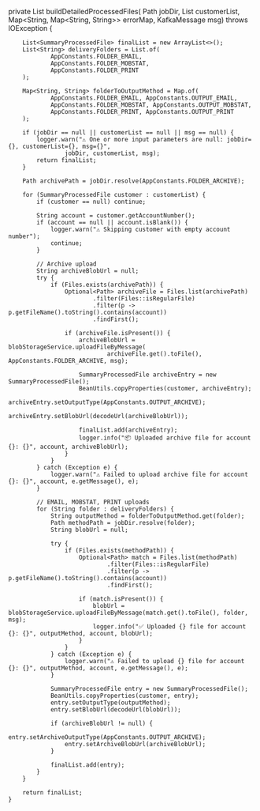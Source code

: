  private List<SummaryProcessedFile> buildDetailedProcessedFiles(
            Path jobDir,
            List<SummaryProcessedFile> customerList,
            Map<String, Map<String, String>> errorMap,
            KafkaMessage msg) throws IOException {

        List<SummaryProcessedFile> finalList = new ArrayList<>();
        List<String> deliveryFolders = List.of(
                AppConstants.FOLDER_EMAIL,
                AppConstants.FOLDER_MOBSTAT,
                AppConstants.FOLDER_PRINT
        );

        Map<String, String> folderToOutputMethod = Map.of(
                AppConstants.FOLDER_EMAIL, AppConstants.OUTPUT_EMAIL,
                AppConstants.FOLDER_MOBSTAT, AppConstants.OUTPUT_MOBSTAT,
                AppConstants.FOLDER_PRINT, AppConstants.OUTPUT_PRINT
        );

        if (jobDir == null || customerList == null || msg == null) {
            logger.warn("⚠️ One or more input parameters are null: jobDir={}, customerList={}, msg={}",
                    jobDir, customerList, msg);
            return finalList;
        }

        Path archivePath = jobDir.resolve(AppConstants.FOLDER_ARCHIVE);

        for (SummaryProcessedFile customer : customerList) {
            if (customer == null) continue;

            String account = customer.getAccountNumber();
            if (account == null || account.isBlank()) {
                logger.warn("⚠️ Skipping customer with empty account number");
                continue;
            }

            // Archive upload
            String archiveBlobUrl = null;
            try {
                if (Files.exists(archivePath)) {
                    Optional<Path> archiveFile = Files.list(archivePath)
                            .filter(Files::isRegularFile)
                            .filter(p -> p.getFileName().toString().contains(account))
                            .findFirst();

                    if (archiveFile.isPresent()) {
                        archiveBlobUrl = blobStorageService.uploadFileByMessage(
                                archiveFile.get().toFile(), AppConstants.FOLDER_ARCHIVE, msg);

                        SummaryProcessedFile archiveEntry = new SummaryProcessedFile();
                        BeanUtils.copyProperties(customer, archiveEntry);
                        archiveEntry.setOutputType(AppConstants.OUTPUT_ARCHIVE);
                        archiveEntry.setBlobUrl(decodeUrl(archiveBlobUrl));

                        finalList.add(archiveEntry);
                        logger.info("📦 Uploaded archive file for account {}: {}", account, archiveBlobUrl);
                    }
                }
            } catch (Exception e) {
                logger.warn("⚠️ Failed to upload archive file for account {}: {}", account, e.getMessage(), e);
            }

            // EMAIL, MOBSTAT, PRINT uploads
            for (String folder : deliveryFolders) {
                String outputMethod = folderToOutputMethod.get(folder);
                Path methodPath = jobDir.resolve(folder);
                String blobUrl = null;

                try {
                    if (Files.exists(methodPath)) {
                        Optional<Path> match = Files.list(methodPath)
                                .filter(Files::isRegularFile)
                                .filter(p -> p.getFileName().toString().contains(account))
                                .findFirst();

                        if (match.isPresent()) {
                            blobUrl = blobStorageService.uploadFileByMessage(match.get().toFile(), folder, msg);
                            logger.info("✅ Uploaded {} file for account {}: {}", outputMethod, account, blobUrl);
                        }
                    }
                } catch (Exception e) {
                    logger.warn("⚠️ Failed to upload {} file for account {}: {}", outputMethod, account, e.getMessage(), e);
                }

                SummaryProcessedFile entry = new SummaryProcessedFile();
                BeanUtils.copyProperties(customer, entry);
                entry.setOutputType(outputMethod);
                entry.setBlobUrl(decodeUrl(blobUrl));

                if (archiveBlobUrl != null) {
                    entry.setArchiveOutputType(AppConstants.OUTPUT_ARCHIVE);
                    entry.setArchiveBlobUrl(archiveBlobUrl);
                }

                finalList.add(entry);
            }
        }

        return finalList;
    }
